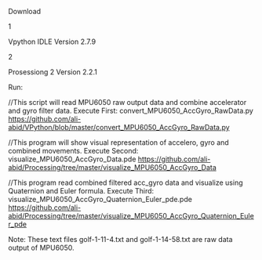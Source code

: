 Download 

1

Vpython IDLE Version 2.7.9

2

Prosessiong 2 Version 2.2.1


Run:

//This script will read MPU6050  raw output data and combine accelerator and gyro filter data.
Execute First: convert_MPU6050_AccGyro_RawData.py 
https://github.com/ali-abid/VPython/blob/master/convert_MPU6050_AccGyro_RawData.py 


//This program will show visual representation of accelero, gyro and combined movements. 
Execute Second: visualize_MPU6050_AccGyro_Data.pde
https://github.com/ali-abid/Processing/tree/master/visualize_MPU6050_AccGyro_Data 


//This program read combined filtered acc_gyro data and visualize using Quaternion and Euler formula.
Execute Third: visualize_MPU6050_AccGyro_Quaternion_Euler_pde.pde 
https://github.com/ali-abid/Processing/tree/master/visualize_MPU6050_AccGyro_Quaternion_Euler_pde 

Note: These text files golf-1-11-4.txt and golf-1-14-58.txt are raw data output of MPU6050. 